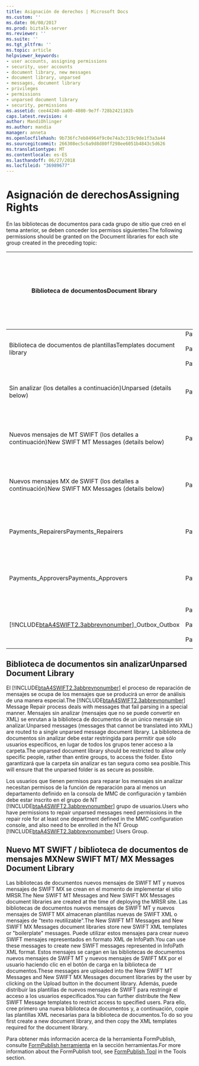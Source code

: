 ```yaml
---
title: Asignación de derechos | Microsoft Docs
ms.custom: ''
ms.date: 06/08/2017
ms.prod: biztalk-server
ms.reviewer: ''
ms.suite: ''
ms.tgt_pltfrm: ''
ms.topic: article
helpviewer_keywords:
- user accounts, assigning permissions
- security, user accounts
- document library, new messages
- document library, unparsed
- messages, document library
- privileges
- permissions
- unparsed document library
- security, permissions
ms.assetid: cee44240-aa00-4080-9e7f-728b2421102b
caps.latest.revision: 4
author: MandiOhlinger
ms.author: mandia
manager: anneta
ms.openlocfilehash: 9b736fc7eb84964f9c0e74a3c319c9de1f3a3a44
ms.sourcegitcommit: 266308ec5c6a9d8d80ff298ee6051b4843c5d626
ms.translationtype: MT
ms.contentlocale: es-ES
ms.lasthandoff: 06/27/2018
ms.locfileid: "36989677"
---
```

# <a name="assigning-rights"></a><span data-ttu-id="939f0-102">Asignación de derechos</span><span class="sxs-lookup"><span data-stu-id="939f0-102">Assigning Rights</span></span>
<span data-ttu-id="939f0-103">En las bibliotecas de documentos para cada grupo de sitio que creó en el tema anterior, se deben conceder los permisos siguientes:</span><span class="sxs-lookup"><span data-stu-id="939f0-103">The following permissions should be granted on the Document libraries for each site group created in the preceding topic:</span></span>  


|                                         <span data-ttu-id="939f0-104">Biblioteca de documentos</span><span class="sxs-lookup"><span data-stu-id="939f0-104">Document library</span></span>                                         |                                   <span data-ttu-id="939f0-105">Grupos de sitio</span><span class="sxs-lookup"><span data-stu-id="939f0-105">Site groups</span></span>                                   | <span data-ttu-id="939f0-106">Permisos de la biblioteca de documentos personalizados para aplicar</span><span class="sxs-lookup"><span data-stu-id="939f0-106">Custom document library permissions to apply</span></span> |
|--------------------------------------------------------------------------------------------------|---------------------------------------------------------------------------------|----------------------------------------------|
|                                    <span data-ttu-id="939f0-107">Biblioteca de documentos de plantillas</span><span class="sxs-lookup"><span data-stu-id="939f0-107">Templates document library</span></span>                                    | <span data-ttu-id="939f0-108">Payments_Creators</span><span class="sxs-lookup"><span data-stu-id="939f0-108">Payments_Creators</span></span><br /><br /> <span data-ttu-id="939f0-109">Payments_Repairers</span><span class="sxs-lookup"><span data-stu-id="939f0-109">Payments_Repairers</span></span><br /><br /> <span data-ttu-id="939f0-110">Payments_Approvers</span><span class="sxs-lookup"><span data-stu-id="939f0-110">Payments_Approvers</span></span> |                  <span data-ttu-id="939f0-111">Ver elementos</span><span class="sxs-lookup"><span data-stu-id="939f0-111">View items</span></span>                  |
|                                     <span data-ttu-id="939f0-112">Sin analizar (los detalles a continuación)</span><span class="sxs-lookup"><span data-stu-id="939f0-112">Unparsed (details below)</span></span>                                     |                               <span data-ttu-id="939f0-113">Payments_Repairers</span><span class="sxs-lookup"><span data-stu-id="939f0-113">Payments_Repairers</span></span>                                |       <span data-ttu-id="939f0-114">Ver, insertar, modificar y eliminar elementos</span><span class="sxs-lookup"><span data-stu-id="939f0-114">View, insert, edit, delete items</span></span>       |
|                              <span data-ttu-id="939f0-115">Nuevos mensajes de MT SWIFT (los detalles a continuación)</span><span class="sxs-lookup"><span data-stu-id="939f0-115">New SWIFT MT Messages (details below)</span></span>                               |                                <span data-ttu-id="939f0-116">Payments_Creators</span><span class="sxs-lookup"><span data-stu-id="939f0-116">Payments_Creators</span></span>                                |       <span data-ttu-id="939f0-117">Ver, insertar, modificar y eliminar elementos</span><span class="sxs-lookup"><span data-stu-id="939f0-117">View, insert, edit, delete items</span></span>       |
|                              <span data-ttu-id="939f0-118">Nuevos mensajes MX de SWIFT (los detalles a continuación)</span><span class="sxs-lookup"><span data-stu-id="939f0-118">New SWIFT MX Messages (details below)</span></span>                               |                                <span data-ttu-id="939f0-119">Payments_Creators</span><span class="sxs-lookup"><span data-stu-id="939f0-119">Payments_Creators</span></span>                                |       <span data-ttu-id="939f0-120">Ver, insertar, modificar y eliminar elementos</span><span class="sxs-lookup"><span data-stu-id="939f0-120">View, insert, edit, delete items</span></span>       |
|                                        <span data-ttu-id="939f0-121">Payments_Repairers</span><span class="sxs-lookup"><span data-stu-id="939f0-121">Payments_Repairers</span></span>                                        |                               <span data-ttu-id="939f0-122">Payments_Repairers</span><span class="sxs-lookup"><span data-stu-id="939f0-122">Payments_Repairers</span></span>                                |       <span data-ttu-id="939f0-123">Ver, insertar, modificar y eliminar elementos</span><span class="sxs-lookup"><span data-stu-id="939f0-123">View, insert, edit, delete items</span></span>       |
|                                        <span data-ttu-id="939f0-124">Payments_Approvers</span><span class="sxs-lookup"><span data-stu-id="939f0-124">Payments_Approvers</span></span>                                        |                               <span data-ttu-id="939f0-125">Payments_Approvers</span><span class="sxs-lookup"><span data-stu-id="939f0-125">Payments_Approvers</span></span>                                |       <span data-ttu-id="939f0-126">Ver, insertar, modificar y eliminar elementos</span><span class="sxs-lookup"><span data-stu-id="939f0-126">View, insert, edit, delete items</span></span>       |
| [!INCLUDE[btaA4SWIFT2.3abbrevnonumber](../../includes/btaa4swift2-3abbrevnonumber-md.md)]<span data-ttu-id="939f0-127">_Outbox</span><span class="sxs-lookup"><span data-stu-id="939f0-127">_Outbox</span></span> | <span data-ttu-id="939f0-128">Payments_Creators</span><span class="sxs-lookup"><span data-stu-id="939f0-128">Payments_Creators</span></span><br /><br /> <span data-ttu-id="939f0-129">Payments_Repairers</span><span class="sxs-lookup"><span data-stu-id="939f0-129">Payments_Repairers</span></span><br /><br /> <span data-ttu-id="939f0-130">Payments_Approvers</span><span class="sxs-lookup"><span data-stu-id="939f0-130">Payments_Approvers</span></span> |       <span data-ttu-id="939f0-131">Ver, insertar, modificar y eliminar elementos</span><span class="sxs-lookup"><span data-stu-id="939f0-131">View, insert, edit, delete items</span></span>       |

## <a name="unparsed-document-library"></a><span data-ttu-id="939f0-132">Biblioteca de documentos sin analizar</span><span class="sxs-lookup"><span data-stu-id="939f0-132">Unparsed Document Library</span></span>  
 <span data-ttu-id="939f0-133">El [!INCLUDE[btaA4SWIFT2.3abbrevnonumber](../../includes/btaa4swift2-3abbrevnonumber-md.md)] el proceso de reparación de mensajes se ocupa de los mensajes que se producirá un error de análisis de una manera especial.</span><span class="sxs-lookup"><span data-stu-id="939f0-133">The [!INCLUDE[btaA4SWIFT2.3abbrevnonumber](../../includes/btaa4swift2-3abbrevnonumber-md.md)] Message Repair process deals with messages that fail parsing in a special manner.</span></span> <span data-ttu-id="939f0-134">Mensajes sin analizar (mensajes que no se puede convertir en XML) se enrutan a la biblioteca de documentos de un único mensaje sin analizar.</span><span class="sxs-lookup"><span data-stu-id="939f0-134">Unparsed messages (messages that cannot be translated into XML) are routed to a single unparsed message document library.</span></span> <span data-ttu-id="939f0-135">La biblioteca de documentos sin analizar debe estar restringida para permitir que sólo usuarios específicos, en lugar de todos los grupos tener acceso a la carpeta.</span><span class="sxs-lookup"><span data-stu-id="939f0-135">The unparsed document library should be restricted to allow only specific people, rather than entire groups, to access the folder.</span></span> <span data-ttu-id="939f0-136">Esto garantizará que la carpeta sin analizar es tan segura como sea posible.</span><span class="sxs-lookup"><span data-stu-id="939f0-136">This will ensure that the unparsed folder is as secure as possible.</span></span>  

 <span data-ttu-id="939f0-137">Los usuarios que tienen permisos para reparar los mensajes sin analizar necesitan permisos de la función de reparación para al menos un departamento definido en la consola de MMC de configuración y también debe estar inscrito en el grupo de NT [!INCLUDE[btaA4SWIFT2.3abbrevnonumber](../../includes/btaa4swift2-3abbrevnonumber-md.md)] grupo de usuarios.</span><span class="sxs-lookup"><span data-stu-id="939f0-137">Users who have permissions to repair unparsed messages need permissions in the repair role for at least one department defined in the MMC configuration console, and also need to be enrolled in the NT Group [!INCLUDE[btaA4SWIFT2.3abbrevnonumber](../../includes/btaa4swift2-3abbrevnonumber-md.md)] Users Group.</span></span>  

## <a name="new-swift-mt-mx-messages-document-library"></a><span data-ttu-id="939f0-138">Nuevo MT SWIFT / biblioteca de documentos de mensajes MX</span><span class="sxs-lookup"><span data-stu-id="939f0-138">New SWIFT MT/ MX Messages Document Library</span></span>  
 <span data-ttu-id="939f0-139">Las bibliotecas de documentos nuevos mensajes de SWIFT MT y nuevos mensajes de SWIFT MX se crean en el momento de implementar el sitio MRSR.</span><span class="sxs-lookup"><span data-stu-id="939f0-139">The New SWIFT MT Messages and New SWIFT MX Messages document libraries are created at the time of deploying the MRSR site.</span></span> <span data-ttu-id="939f0-140">Las bibliotecas de documentos nuevos mensajes de SWIFT MT y nuevos mensajes de SWIFT MX almacenan plantillas nuevas de SWIFT XML o mensajes de "texto reutilizable".</span><span class="sxs-lookup"><span data-stu-id="939f0-140">The New SWIFT MT Messages and New SWIFT MX Messages document libraries store new SWIFT XML templates or "boilerplate" messages.</span></span> <span data-ttu-id="939f0-141">Puede utilizar estos mensajes para crear nuevo SWIFT mensajes representados en formato XML de InfoPath.</span><span class="sxs-lookup"><span data-stu-id="939f0-141">You can use these messages to create new SWIFT messages represented in InfoPath XML format.</span></span> <span data-ttu-id="939f0-142">Estos mensajes se cargan en las bibliotecas de documentos nuevos mensajes de SWIFT MT y nuevos mensajes de SWIFT MX por el usuario haciendo clic en el botón de carga en la biblioteca de documentos.</span><span class="sxs-lookup"><span data-stu-id="939f0-142">These messages are uploaded into the New SWIFT MT Messages and New SWIFT MX Messages document libraries by the user by clicking on the Upload button in the document library.</span></span> <span data-ttu-id="939f0-143">Además, puede distribuir las plantillas de nuevos mensajes de SWIFT para restringir el acceso a los usuarios especificados.</span><span class="sxs-lookup"><span data-stu-id="939f0-143">You can further distribute the New SWIFT Message templates to restrict access to specified users.</span></span> <span data-ttu-id="939f0-144">Para ello, cree primero una nueva biblioteca de documentos y, a continuación, copie las plantillas XML necesarias para la biblioteca de documentos.</span><span class="sxs-lookup"><span data-stu-id="939f0-144">To do so you first create a new document library, and then copy the XML templates required for the document library.</span></span>  

 <span data-ttu-id="939f0-145">Para obtener más información acerca de la herramienta FormPublish, consulte [FormPublish herramienta](http://msdn.microsoft.com/09a6ed31-5917-4776-9a5e-955af440cdac) en la sección herramientas.</span><span class="sxs-lookup"><span data-stu-id="939f0-145">For more information about the FormPublish tool, see [FormPublish Tool](http://msdn.microsoft.com/09a6ed31-5917-4776-9a5e-955af440cdac) in the Tools section.</span></span>